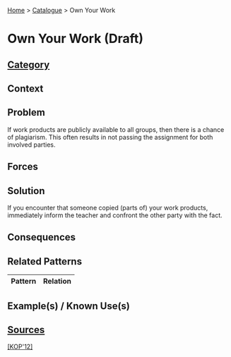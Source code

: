 [Home](../README.md) > [Catalogue](../Patterns_catalogue.md) > Own Your Work

# Own Your Work (Draft)

## [Category](categories/categories.md)

## Context

## Problem

If work products are publicly available to all groups, then there is a chance of plagiarism. This often results in not passing the assignment for both involved parties.

## Forces

## Solution

If you encounter that someone copied (parts of) your work products, immediately inform the teacher and confront the other party with the fact.

## Consequences

## Related Patterns

|Pattern|Relation|
|--|--|
 
## Example(s) / Known Use(s)

## [Sources](../References.md)

[[KOP'12]](publications/kop12/kop12.md)
